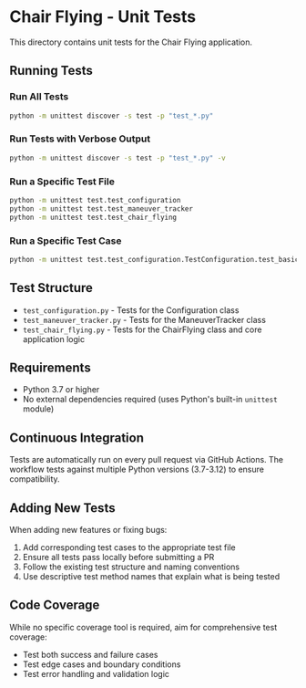 # Chair Flying - Unit Tests

This directory contains unit tests for the Chair Flying application.

## Running Tests

### Run All Tests

```bash
python -m unittest discover -s test -p "test_*.py"
```

### Run Tests with Verbose Output

```bash
python -m unittest discover -s test -p "test_*.py" -v
```

### Run a Specific Test File

```bash
python -m unittest test.test_configuration
python -m unittest test.test_maneuver_tracker
python -m unittest test.test_chair_flying
```

### Run a Specific Test Case

```bash
python -m unittest test.test_configuration.TestConfiguration.test_basic_configuration
```

## Test Structure

- `test_configuration.py` - Tests for the Configuration class
- `test_maneuver_tracker.py` - Tests for the ManeuverTracker class  
- `test_chair_flying.py` - Tests for the ChairFlying class and core application logic

## Requirements

- Python 3.7 or higher
- No external dependencies required (uses Python's built-in `unittest` module)

## Continuous Integration

Tests are automatically run on every pull request via GitHub Actions. The workflow tests against multiple Python versions (3.7-3.12) to ensure compatibility.

## Adding New Tests

When adding new features or fixing bugs:

1. Add corresponding test cases to the appropriate test file
2. Ensure all tests pass locally before submitting a PR
3. Follow the existing test structure and naming conventions
4. Use descriptive test method names that explain what is being tested

## Code Coverage

While no specific coverage tool is required, aim for comprehensive test coverage:
- Test both success and failure cases
- Test edge cases and boundary conditions
- Test error handling and validation logic
